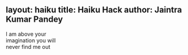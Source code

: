 layout: haiku
title: Haiku Hack
author: Jaintra Kumar Pandey
---

I am above your<br>
imagination you will<br>
never find me out<br>